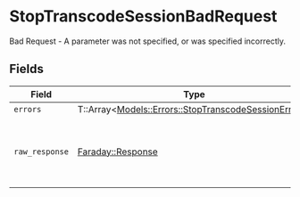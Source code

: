 # StopTranscodeSessionBadRequest

Bad Request - A parameter was not specified, or was specified incorrectly.


## Fields

| Field                                                                                                     | Type                                                                                                      | Required                                                                                                  | Description                                                                                               |
| --------------------------------------------------------------------------------------------------------- | --------------------------------------------------------------------------------------------------------- | --------------------------------------------------------------------------------------------------------- | --------------------------------------------------------------------------------------------------------- |
| `errors`                                                                                                  | T::Array<[Models::Errors::StopTranscodeSessionErrors](../../models/errors/stoptranscodesessionerrors.md)> | :heavy_minus_sign:                                                                                        | N/A                                                                                                       |
| `raw_response`                                                                                            | [Faraday::Response](https://www.rubydoc.info/gems/faraday/Faraday/Response)                               | :heavy_minus_sign:                                                                                        | Raw HTTP response; suitable for custom response parsing                                                   |